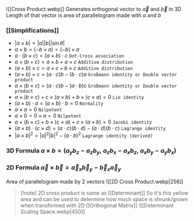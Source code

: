![[Cross Product.webp]]
Generates orthogonal vector to $\vec a$ and $\vec b$ in 3D
Length of that vector is area of parallelogram made with $a$ and $b$
### [[Simplifications]]
- $|a\times b|=|a||b||\sin\theta|$
- $a\times b=(-b\times a)=(-b)\times a$
- $a\cdot (b\times c)=(a\times b)\cdot c$ `Dot-Cross association`
- $a\times(b+c)=a\times b+a\times c$ `Additive distribution`
- $(a+b)\times c=a\times c+b\times c$ `Additive distribution`
- $(a\times b)\times c=(a\cdot c)b-(b\cdot c)a$ `Großmann identity or Double vector product`
- $a\times(b\times c)=(a\cdot c)b-(a\cdot b)c$ `Großmann identity or Double vector product`
- $a\times(b\times c)+c\times(a\times b)+b\times(c\times a)=0$ `Lie identity`
- $(a\times b)\cdot a=(a\times b)\cdot b=0$ `Normality`
- $a\times a=0$ `Nilpotent`
- $a\times0=0\times a=0$ `Nilpotent`
- $a\times(b\times c)+b\times(c\times a)+c\times(a\times b)=0$ `Jacobi identity`
- $(a\times b)\cdot(c\times d)=(a\cdot c)(b\cdot d)-(a\cdot d)(b\cdot c)$ `Lagrange identity`
- $|a\times b|^2=|a|^2|b|^2-(a\cdot b)^2$ `Lagrange identity (derived)`
### 3D Formula $a \times b=(a_yb_z-a_zb_y,\ a_zb_x-a_xb_z,\ a_xb_y-a_yb_x)$
### 2D Formula $\vec{a}\times\vec{b}=\vec{a}_x\vec{b}_y-\vec{b}_x\vec{a}_y$
Area of parallelogram made by 2 vectors
![[2D Cross Product.webp|256]]
> [!note] 2D cross product is same as [[Determinant]]
> So it's this yellow area and can be used to determine how much
> space is shrunk/grown when transformed with 2D [[Orthogonal Matrix]]
> ![[Determinant Scaling Space.webp|450]]
